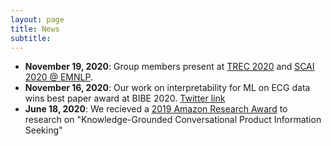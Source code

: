 ```yaml
---
layout: page
title: News
subtitle: 
---
```


- **November 19, 2020**: Group members present at [TREC 2020](https://trec.nist.gov/pubs/call2020.html) and [SCAI 2020 @ EMNLP](https://scai.info/2020/).
- **November 16, 2020**: Our work on interpretability for ML on ECG data wins best paper award at BIBE 2020. [Twitter link](https://twitter.com/jones_yola/status/1328430472968478720)
- **June 18, 2020**: We recieved a [2019 Amazon Research Award](https://www.amazon.science/blog/recipients-of-the-2019-amazon-research-awards-announced) to research on "Knowledge-Grounded Conversational Product Information Seeking"
